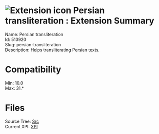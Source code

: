 # ![Extension icon](https://addons.thunderbird.net/user-media/addon_icons/513/513920-64.png?modified=1405588829) Persian transliteration : Extension Summary

Name: Persian transliteration  
Id: 513920  
Slug: persian-transliteration  
Description: Helps transliterating Persian texts.
  

# Compatibility
Min: 10.0  
Max: 31.*  

# Files

Source Tree: [Src](C:/Dev/Thunderbird/ThunderKdB/xall/xOther/513920-persian-transliteration/src)  
Current XPI: [XPI](C:/Dev/Thunderbird/ThunderKdB/xall/xOther/513920-persian-transliteration/xpi)  




